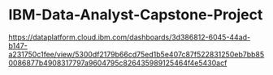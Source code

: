 # IBM-Data-Analyst-Capstone-Project




https://dataplatform.cloud.ibm.com/dashboards/3d386812-6045-44ad-b147-a231750c1fee/view/5300df2179b66cd75ed1b5e407c87f522831250eb7bb850086877b4908317797a9604795c826435989125464f4e5430acf
